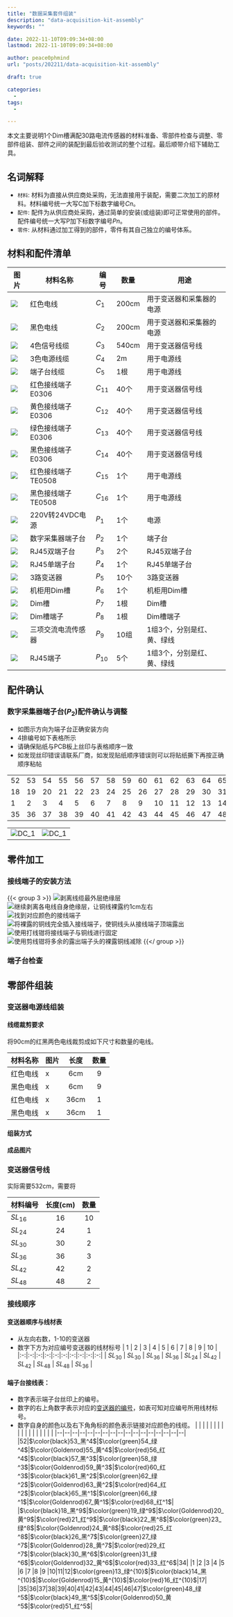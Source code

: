 ```yaml
---
title: "数据采集套件组装"
description: "data-acquisition-kit-assembly"
keywords: ""

date: 2022-11-10T09:09:34+08:00
lastmod: 2022-11-10T09:09:34+08:00

author: peace0phmind
url: "posts/202211/data-acquisition-kit-assembly"

draft: true

categories:
  -
tags:
  -

---
```


本文主要说明1个Dim槽满配30路电流传感器的材料准备、零部件检查与调整、零部件组装、部件之间的装配到最后验收测试的整个过程。最后顺带介绍下辅助工具。
## 名词解释
- `材料`: 材料为直接从供应商处采购，无法直接用于装配，需要二次加工的原材料。材料编号统一大写C加下标数字编号$Cn$。
- `配件`: 配件为从供应商处采购，通过简单的安装(或组装)即可正常使用的部件。配件编号统一大写P加下标数字编号$Pn$。
- `零件`: 从材料通过加工得到的部件，零件有其自己独立的编号体系。

## 材料和配件清单

| 图片 | 材料名称 | 编号 | 数量 | 用途 |
|--|--|--|--|--|
| ![](/images/202211/data-acquisition-kit-assembly/C1.jpg_160x120) | 红色电线 | $C_1$ | 200cm | 用于变送器和采集器的电源 |
| ![](/images/202211/data-acquisition-kit-assembly/C2.jpg_160x120) | 黑色电线 | $C_2$ | 200cm | 用于变送器和采集器的电源 |
| ![](/images/202211/data-acquisition-kit-assembly/C3.jpg_160x120) | 4色信号线缆  | $C_3$ | 540cm | 用于变送器信号线 |
| ![](/images/202211/data-acquisition-kit-assembly/C4.jpg_160x120) | 3色电源线缆  | $C_4$ | 2m | 用于电源线 |
| ![](/images/202211/data-acquisition-kit-assembly/C5.jpg_160x120) | 端子台线缆  | $C_5$ | 1根 | 用于电源线 |
| ![](/images/202211/data-acquisition-kit-assembly/C11.jpg_160x120) | 红色接线端子E0306 | $C_{11}$ | 40个 | 用于变送器信号线 |
| ![](/images/202211/data-acquisition-kit-assembly/C12.jpg_160x120) | 黄色接线端子E0306 | $C_{12}$ | 40个 | 用于变送器信号线 |
| ![](/images/202211/data-acquisition-kit-assembly/C13.jpg_160x120) | 绿色接线端子E0306 | $C_{13}$ | 40个 | 用于变送器信号线 |
| ![](/images/202211/data-acquisition-kit-assembly/C14.jpg_160x120) | 黑色接线端子E0306 | $C_{14}$ | 40个 | 用于变送器信号线 |
| ![](/images/202211/data-acquisition-kit-assembly/C15.jpg_160x120) | 红色接线端子TE0508 | $C_{15}$ | 1个 | 用于电源线 |
| ![](/images/202211/data-acquisition-kit-assembly/C16.jpg_160x120) | 黑色接线端子TE0508 | $C_{16}$ | 1个 | 用于电源线 |
| ![](/images/202211/data-acquisition-kit-assembly/P1.jpg_160x120) | 220V转24VDC电源 | $P_{1}$ | 1个 | 电源 |
| ![](/images/202211/data-acquisition-kit-assembly/P2.jpg_160x120) | 数字采集器端子台 | $P_{2}$ | 1个 | 端子台 |
| ![](/images/202211/data-acquisition-kit-assembly/P3.jpg_160x120) | RJ45双端子台 | $P_{3}$ | 2个 | RJ45双端子台 |
| ![](/images/202211/data-acquisition-kit-assembly/P4.jpg_160x120) | RJ45单端子台 | $P_{4}$ | 1个 | RJ45单端子台 |
| ![](/images/202211/data-acquisition-kit-assembly/P5.jpg_160x120) | 3路变送器 | $P_{5}$ | 10个 | 3路变送器 |
| ![](/images/202211/data-acquisition-kit-assembly/P6.jpg_160x120) | 机柜用Dim槽 | $P_{6}$ | 1个 | 机柜用Dim槽 |
| ![](/images/202211/data-acquisition-kit-assembly/P7.jpg_160x120) | Dim槽 | $P_{7}$ | 1根 | Dim槽 |
| ![](/images/202211/data-acquisition-kit-assembly/P8.jpg_160x120) | Dim槽端子 | $P_{8}$ | 1根 | Dim槽端子 |
| ![](/images/202211/data-acquisition-kit-assembly/P9.jpg_160x120) | 三项交流电流传感器 | $P_{9}$ | 10组 | 1组3个，分别是红、黄、绿线 |
| ![](/images/202211/data-acquisition-kit-assembly/P10.jpg_160x120) | RJ45端子 | $P_{10}$ | 5个 | 1组3个，分别是红、黄、绿线 |

## 配件确认

### 数字采集器端子台($P_2$)配件确认与调整
- 如图示方向为端子台正确安装方向
- 4排编号如下表格所示
- 请确保贴纸与PCB板上丝印与表格顺序一致
- 如发现丝印错误请联系厂商，如发现贴纸顺序错误则可以将贴纸撕下再按正确顺序粘帖

|  |  |  |  |  |  |  |  |  |  |  |  |  |  |  |  |  |
|--|--|--|--|--|--|--|--|--|--|--|--|--|--|--|--|--|
|52|53|54|55|56|57|58|59|60|61|62|63|64|65|66|67|68|
|18|19|20|21|22|23|24|25|26|27|28|29|30|31|32|33|34|
|1 |2 |3 |4 |5 |6 |7 |8 |9 |10|11|12|13|14|15|16|17|
|35|36|37|38|39|40|41|42|43|44|45|46|47|48|49|50|51|

|  |  |
|--|--|
|![DC_1](/images/202211/data-acquisition-kit-assembly/P2.jpg)|![DC_1](/images/202211/data-acquisition-kit-assembly/P2_1.jpg)


## 零件加工

### 接线端子的安装方法

{{< group 3 >}}
![](/images/202211/data-acquisition-kit-assembly/DC_1.jpg "剥离线缆最外层绝缘层")
![](/images/202211/data-acquisition-kit-assembly/DC_2.jpg "继续剥离各电线自身绝缘层，让铜线裸露约1cm左右")
![](/images/202211/data-acquisition-kit-assembly/DC_3.jpg "找到对应颜色的接线端子")
![](/images/202211/data-acquisition-kit-assembly/DC_4.jpg "将裸露的铜线完全插入接线端子，使铜线头从接线端子顶端露出")
![](/images/202211/data-acquisition-kit-assembly/DC_5.jpg "使用打线钳将接线端子与铜线进行固定")
![](/images/202211/data-acquisition-kit-assembly/DC_6.jpg "使用剪线钳将多余的露出端子头的裸露铜线减除")
{{</ group >}}

### 端子台检查

### 

## 零部件组装


### 变送器电源线组装

#### 线缆裁剪要求
将90cm的红黑两色电线裁剪成如下尺寸和数量的电线。

| 材料名称 | 图片 | 长度 | 数量 | 
|--|--|:--:|:--:|
| 红色电线 | x | 6cm | 9 |
| 黑色电线 | x | 6cm | 9 |
| 红色电线 | x | 36cm | 1 |
| 黑色电线 | x | 36cm | 1 |

#### 组装方式


#### 成品图片


### 变送器信号线
实际需要532cm，需要将

| 材料编号 | 长度(cm) | 数量 | 
|--|:--:|:--:|
| $SL_{16}$ | 16 | 10 |
| $SL_{24}$ | 24 | 1 |
| $SL_{30}$ | 30 | 2 |
| $SL_{36}$ | 36 | 3 |
| $SL_{42}$ | 42 | 2 |
| $SL_{48}$ | 48 | 2 |


### 接线顺序
#### 变送器顺序与线材表
- 从左向右数，1-10的变送器
- 数字下方为对应编号变送器的线材标号
| 1 | 2 | 3 | 4 | 5 | 6 | 7 | 8 | 9 | 10 |
|:-:|:-:|:-:|:-:|:-:|:-:|:-:|:-:|:-:|:-:|
| $SL_{30}$ | $SL_{30}$ | $SL_{36}$ | $SL_{36}$ | $SL_{24}$ | $SL_{42}$ | $SL_{42}$ | $SL_{48}$ | $SL_{48}$ | $SL_{36}$ |

#### 端子台接线表：
- 数字表示端子台丝印上的编号。
- 数字的右上角数字表示对应的[变送器的编号](#变送器顺序与线材表)，如表可知对应编号所用线材标号。
- 数字自身的颜色以及右下角角标的颜色表示链接对应颜色的线缆。
|  |  |  |  |  |  |  |  |  |  |  |  |  |  |  |  |  |
|--|--|--|--|--|--|--|--|--|--|--|--|--|--|--|--|--|
|52|$\color{black}53_黑^4$|$\color{green}54_绿^4$|$\color{Goldenrod}55_黄^4$|$\color{red}56_红^4$|$\color{black}57_黑^3$|$\color{green}58_绿^3$|$\color{Goldenrod}59_黄^3$|$\color{red}60_红^3$|$\color{black}61_黑^2$|$\color{green}62_绿^2$|$\color{Goldenrod}63_黄^2$|$\color{red}64_红^2$|$\color{black}65_黑^1$|$\color{green}66_绿^1$|$\color{Goldenrod}67_黄^1$|$\color{red}68_红^1$|
|$\color{black}18_黑^9$|$\color{green}19_绿^9$|$\color{Goldenrod}20_黄^9$|$\color{red}21_红^9$|$\color{black}22_黑^8$|$\color{green}23_绿^8$|$\color{Goldenrod}24_黄^8$|$\color{red}25_红^8$|$\color{black}26_黑^7$|$\color{green}27_绿^7$|$\color{Goldenrod}28_黄^7$|$\color{red}29_红^7$|$\color{black}30_黑^6$|$\color{green}31_绿^6$|$\color{Goldenrod}32_黄^6$|$\color{red}33_红^6$|34|
|1 |2 |3 |4 |5 |6 |7 |8 |9 |10|11|12|$\color{green}13_绿^{10}$|$\color{black}14_黑^{10}$|$\color{Goldenrod}15_黄^{10}$|$\color{red}16_红^{10}$|17|
|35|36|37|38|39|40|41|42|43|44|45|46|47|$\color{green}48_绿^5$|$\color{black}49_黑^5$|$\color{Goldenrod}50_黄^5$|$\color{red}51_红^5$|

